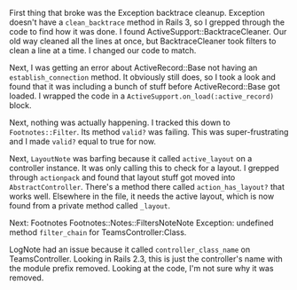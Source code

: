 First thing that broke was the Exception backtrace cleanup. Exception doesn't have a `clean_backtrace` method in Rails 3, so I grepped through the code to find how it was done. I found ActiveSupport::BacktraceCleaner. Our old way cleaned all the lines at once, but BacktraceCleaner took filters to clean a line at a time. I changed our code to match.

Next, I was getting an error about ActiveRecord::Base not having an `establish_connection` method. It obviously still does, so I took a look and found that it was including a bunch of stuff before ActiveRecord::Base got loaded. I wrapped the code in a `ActiveSupport.on_load(:active_record)` block.

Next, nothing was actually happening. I tracked this down to `Footnotes::Filter`. Its method `valid?` was failing. This was super-frustrating and I made `valid?` equal to true for now.

Next, `LayoutNote` was barfing because it called `active_layout` on a controller instance. It was only calling this to check for a layout. I grepped through `actionpack` and found that layout stuff got moved into `AbstractController`. There's a method there called `action_has_layout?` that works well. Elsewhere in the file, it needs the active layout, which is now found from a private method called `_layout`.

Next: Footnotes Footnotes::Notes::FiltersNoteNote Exception: undefined method `filter_chain` for TeamsController:Class. 

LogNote had an issue because it called `controller_class_name` on TeamsController. Looking in Rails 2.3, this is just the controller's name with the module prefix removed. Looking at the code, I'm not sure why it was removed.
